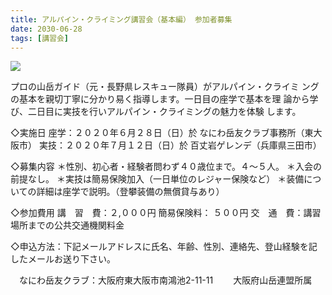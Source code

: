 ```yaml
---
title: アルパイン・クライミング講習会（基本編） 参加者募集
date: 2030-06-28
tags: [講習会]
---
```


![](/2030/06/28/20300628/1.jpg)

プロの山岳ガイド（元・長野県レスキュー隊員）がアルパイン・クライミ
ングの基本を親切丁寧に分かり易く指導します。一日目の座学で基本を理
論から学び、二日目に実技を行いアルパイン・クライミングの魅力を体験
します。

◇実施日
座学：２０２０年６月２８日（日）於 なにわ岳友クラブ事務所（東大阪市）
実技：２０２０年７月１２日（日）於 百丈岩ゲレンデ（兵庫県三田市）

◇募集内容
＊性別、初心者・経験者問わず４０歳位まで。４～５人。
＊入会の前提なし。
＊実技は簡易保険加入（一日単位のレジャー保険など）
＊装備についての詳細は座学で説明。（登攀装備の無償貸与あり）

◇参加費用
講　習　費：２,０００円
簡易保険料： ５００円
交　通　費：講習場所までの公共交通機関料金

◇申込方法：下記メールアドレスに氏名、年齢、性別、連絡先、登山経験を記したメールお送り下さい。

<img src="/admission/gcn.png" style="display:inline;height:1em"/>なにわ岳友クラブ：大阪府東大阪市南鴻池2-11-11　<img style="display:inline;height:1em" src="/introduction/mail.png">
大阪府山岳連盟所属

